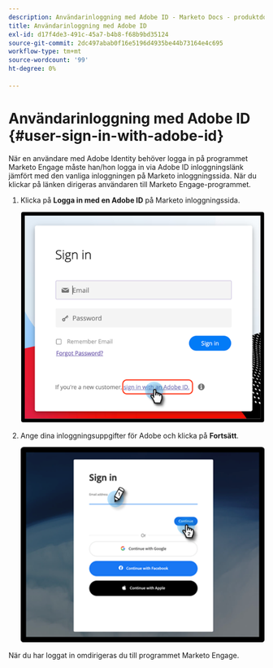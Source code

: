 ```yaml
---
description: Användarinloggning med Adobe ID - Marketo Docs - produktdokumentation
title: Användarinloggning med Adobe ID
exl-id: d17f4de3-491c-45a7-b4b8-f68b9bd35124
source-git-commit: 2dc497abab0f16e5196d4935be44b73164e4c695
workflow-type: tm+mt
source-wordcount: '99'
ht-degree: 0%

---
```


# Användarinloggning med Adobe ID {#user-sign-in-with-adobe-id}

När en användare med Adobe Identity behöver logga in på programmet Marketo Engage måste han/hon logga in via Adobe ID inloggningslänk jämfört med den vanliga inloggningen på Marketo inloggningssida. När du klickar på länken dirigeras användaren till Marketo Engage-programmet.

1. Klicka på **Logga in med en Adobe ID** på Marketo inloggningssida.

   ![](assets/user-sign-in-with-adobe-id-1.png)

1. Ange dina inloggningsuppgifter för Adobe och klicka på **Fortsätt**.

   ![](assets/user-sign-in-with-adobe-id-2.png)

När du har loggat in omdirigeras du till programmet Marketo Engage.
